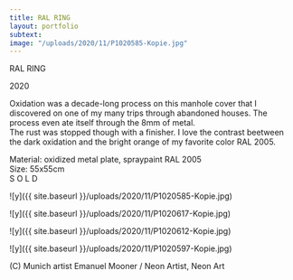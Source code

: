 ```yaml
---
title: RAL RING
layout: portfolio
subtext: 
image: "/uploads/2020/11/P1020585-Kopie.jpg"
---
```

RAL RING

2020

Oxidation was a decade-long process on this manhole cover that I discovered on one of my many trips through abandoned houses. The process even ate itself through the 8mm of metal.  
The rust was stopped though with a finisher. I love the contrast beetween the dark oxidation and the bright orange of my favorite color RAL 2005.

Material: oxidized metal plate, spraypaint RAL 2005  
Size: 55x55cm  
S O L D

![y]({{ site.baseurl }}/uploads/2020/11/P1020585-Kopie.jpg)

![y]({{ site.baseurl }}/uploads/2020/11/P1020617-Kopie.jpg)

![y]({{ site.baseurl }}/uploads/2020/11/P1020612-Kopie.jpg)

![y]({{ site.baseurl }}/uploads/2020/11/P1020597-Kopie.jpg)

(C) Munich artist Emanuel Mooner / Neon Artist, Neon Art







